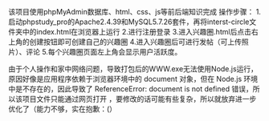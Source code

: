 该项目使用phpMyAdmin数据库、html、css、js等前后端知识完成
操作步骤：
1.启动phpstudy_pro的Apache2.4.39和MySQL5.7.26套件，再将interst-circle文件夹中的index.html在浏览器上运行
2.进行注册登录
3.进入兴趣圈.html后点击右上角的创建按钮即可创建自己的兴趣圈
4.进入兴趣圈后可进行发帖（可上传照片）、评论
5.每个兴趣圈页面左上角会显示用户活跃度。

由于个人操作和家中网络问题，导致打包后的WWW.exe无法使用Node.js运行，原因好像是应用程序依赖于浏览器环境中的 document 对象，但在 Node.js 环境中是不存在的，因此导致了 ReferenceError: document is not defined 错误，所以该项目文件只能通过网页打开 ，要修改的话可能有些复杂，所以就放弃进一步优化了（能力不够，实在抱歉：(）